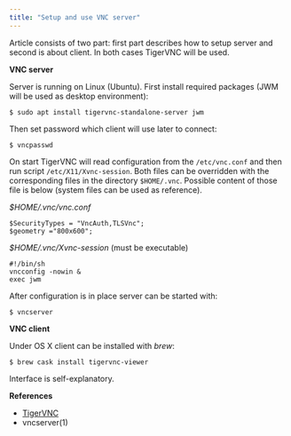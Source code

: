 ```yaml
---
title: "Setup and use VNC server"
---
```


Article consists of two part: first part describes how to setup server and second is about client.
In both cases TigerVNC will be used.

**VNC server**

Server is running on Linux (Ubuntu). First  install required packages (JWM will be used as desktop environment):

```
$ sudo apt install tigervnc-standalone-server jwm
```

Then set password which client will use later to connect:

```
$ vncpasswd
```

On start TigerVNC will read configuration from the `/etc/vnc.conf` and then run script `/etc/X11/Xvnc-session`.
Both files can be overridden with the corresponding files in the directory `$HOME/.vnc`.
Possible content of those file is below (system files can be used as reference).

*$HOME/.vnc/vnc.conf*

```
$SecurityTypes = "VncAuth,TLSVnc";
$geometry ="800x600";
```

*$HOME/.vnc/Xvnc-session* (must be executable)

```
#!/bin/sh
vncconfig -nowin &
exec jwm
```

After configuration is in place server can be started with:

```
$ vncserver
```

**VNC client**

Under OS X client can be installed with *brew*:

```
$ brew cask install tigervnc-viewer
```

Interface is self-explanatory.

**References**

 - [TigerVNC](https://tigervnc.org)
 - vncserver(1)
